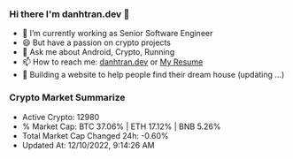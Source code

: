 ### Hi there I'm danhtran.dev 👋

- 🔭 I’m currently working as Senior Software Engineer
- 😄 But have a passion on crypto projects
- 💬 Ask me about Android, Crypto, Running 
- 📫 How to reach me: <a href="https://danhtran.dev" target="_blank">danhtran.dev</a> or <a href="Dan-Resume.pdf" target="_blank">My Resume</a>
- 🌱 Building a website to help people find their dream house (updating ...)

### Crypto Market Summarize
- Active Crypto: 12980
- % Market Cap: BTC 37.06% | ETH 17.12% | BNB 5.26%
- Total Market Cap Changed 24h: -0.60%
- Updated At: 12/10/2022, 9:14:26 AM

